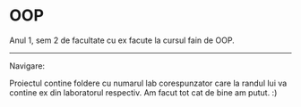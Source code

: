 # OOP
Anul 1, sem 2 de facultate cu ex facute la cursul fain de OOP.

------------------------------------------------------------------------------------------------------------------------------------------

Navigare:

Proiectul contine foldere cu numarul lab corespunzator care la randul lui va contine ex din laboratorul respectiv. Am facut tot cat de bine
am putut. :)